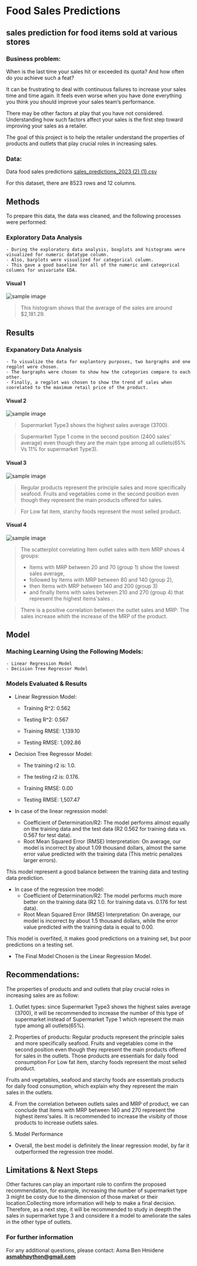 # Food Sales Predictions
## sales prediction for food items sold at various stores 

### Business problem:

When is the last time your sales hit or exceeded its quota? And how often do you achieve such a feat?

It can be frustrating to deal with continuous failures to increase your sales time and time again. It feels even worse when you have done everything you think you should improve your sales team’s performance. 

There may be other factors at play that you have not considered. Understanding how such factors affect your sales is the first step toward improving your sales as a retailer. 

The goal of this project is to help the retailer understand the properties of products and outlets that play crucial roles in increasing sales.


### Data:
Data food sales predictions [sales_predictions_2023 (2) (1).csv](https://github.com/AsmaBenHmidene/food-sales-predictions/files/12279201/sales_predictions_2023.2.1.csv)


For this dataset, there are 8523 rows and 12 columns.


## Methods
To prepare this data, the data was cleaned, and the following processes were performed:
### Exploratory Data Analysis
    - During the exploratory data analysis, boxplots and histograms were visualized for numeric datatype column. 
    - Also, barplots were visualized for categorical column. 
    - This gave a good baseline for all of the numeric and categorical columns for univariate EDA.

#### Visual 1 
![sample image](image0.png)

> This histogram shows that the average of the sales are around $2,181.29.


## Results
 ### Expanatory Data Analysis
    - To visualize the data for explantory purposes, two bargraphs and one regplot were chosen.
    - The bargraphs were chosen to show how the categories compare to each other. 
    - Finally, a regplot was chosen to show the trend of sales when coorelated to the maximum retail price of the product. 

#### Visual 2 
![sample image](image1.png)

>Supermarket Type3 shows the highest sales average (3700).

>Supermarket Type 1 come in the second position (2400 sales' average) even though they are the main type among all outlets(65% Vs 11% for supermarket Type3).

#### Visual 3 
![sample image](image2.png)

>  Regular products represent the principle sales and more specifically seafood. Fruits and vegetables come in the second position even though they represent the main products offered for sales.

> For Low fat item, starchy foods represent the most selled product.

#### Visual 4 
![sample image](image3.png)

> The scatterplot correlating Item outlet sales with item MRP shows 4 groups:
> - Items with MRP between 20 and 70 (group 1) show the lowest sales average,
> - followed by Items with MRP between 80 and 140 (group 2),
> - then Items with MRP between 140 and 200 (group 3)
> - and finally Items with sales between 210 and 270 (group 4) that represent the highest items'sales .

> There is a positive correlation between the outlet sales and MRP: The sales increase whith the increase of the MRP of the product.

## Model
 ### Maching Learning Using the Following Models:
    - Linear Regression Model
    - Decision Tree Regressor Model
 ### Models Evaluated & Results
 
- Linear Regression Model:

  - Training R^2: 0.562
  - Testing R^2: 0.567
 
  - Training RMSE: 1,139.10
  - Testing RMSE: 1,092.86
  

- Decision Tree Regressor Model:
  
  - The training r2 is: 1.0.
  - The testing r2 is: 0.176.
 
  - Training RMSE: 0.00
  - Testing RMSE: 1,507.47


- In case of the linear regression model:
  - Coefficient of Determination/R2: The model performs almost equally on the training data and the test data (R2 0.562 for training data vs. 0.567 for test data).
  - Root Mean Squared Error (RMSE) Interpretation: On average, our model is incorrect by about 1.09 thousand dollars, almost the same error value predicted with the training data (This metric penalizes larger errors).
  
This model represent a good balance between the training data and testing data prediction.

- In case of the regression tree model:
  - Coefficient of Determination/R2: The model performs much more better on the training data (R2 1.0. for training data vs. 0.176 for test data).
  - Root Mean Squared Error (RMSE) Interpretation: On average, our model is incorrect by about 1.5 thousand dollars, while the error value predicted with the training data is equal to 0.00.
  
This model is overfited, it makes good predictions on a training set, but poor predictions on a testing set.

- The Final Model Chosen is the Linear Regression Model.

## Recommendations:

The properties of products and and outlets that play crucial roles in increasing sales are as follow:

 1. Outlet types: since Supermarket Type3 shows the highest sales average (3700), it will be recommended to increase the number of this type of supermarket instead of Supermarket Type 1 which represent the main type among all outlets(65%). 
    
 2. Properties of products: Regular products represent the principle sales and more specifically seafood. Fruits and vegetables come in the second position even though they represent the main products offered for sales in the outlets. Those products are essentials for daily food consumption 
For Low fat item, starchy foods represent the most selled product.

Fruits and vegetables, seafood and starchy foods are essentials products for daily food consumption, which explain why they represent the main sales in the outlets.

 4. From the correlation between outlets sales and MRP of product, we can conclude that Items with MRP between 140 and 270 represent the highest items'sales. It is recommended to increase the visibity of those products to increase outlets sales. 
 
 5. Model Performance
- Overall, the best model is definitely the linear regression model, by far it outperformed the regression tree model.


## Limitations & Next Steps

  Other factures can play an important role to confirm the proposed recommendation, for example, increasing the number of supermarket type 3 might be costy due to the dimension of those market or their location.Collecting more information will help to make a final decision. Therefore, as a next step, it will be recommended to study in deepth the sales in supermarket type 3 and considere it a model to ameliorate the sales in the other type of outlets.


### For further information

For any additional questions, please contact: Asma Ben Hmidene **asmabhpython@gmail.com**
